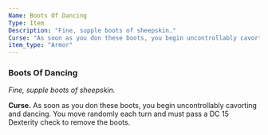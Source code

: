 ```yaml
---
Name: Boots Of Dancing
Type: Item
Description: "Fine, supple boots of sheepskin."
Curse: "As soon as you don these boots, you begin uncontrollably cavorting and dancing. You move randomly each turn and must pass a DC 15 Dexterity check to remove the boots."
item_type: "Armor"
---
```


### Boots Of Dancing

_Fine, supple boots of sheepskin._

**Curse.** As soon as you don these boots, you begin uncontrollably cavorting and dancing. You move randomly each turn and must pass a DC 15 Dexterity check to remove the boots.

